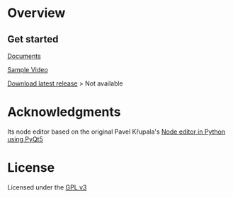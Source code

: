 # Overview

## Get started
[Documents](https://guico.readthedocs.io)

[Sample Video](https://youtu.be/ZhbTVylEdys)

[Download latest release]() > Not available


# Acknowledgments
Its node editor based on the original Pavel Křupala's 
[Node editor in Python using PyQt5](https://gitlab.com/pavel.krupala/pyqt-node-editor-tutorials)


# License
Licensed under the [GPL v3](https://www.gnu.org/licenses/gpl.html)
